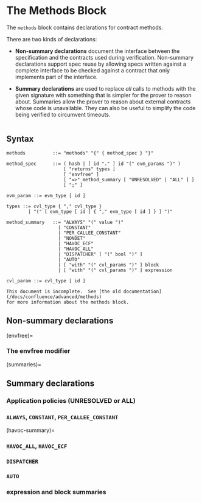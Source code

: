 The Methods Block
=================

The `methods` block contains declarations for contract methods.

There are two kinds of declarations:

* **Non-summary declarations** document the interface between the specification
  and the contracts used during verification.  Non-summary declarations support
  spec reuse by allowing specs written against a complete interface to be
  checked against a contract that only implements part of the interface.

* **Summary declarations** are used to replace _all_ calls to methods with the
  given signature with something that is simpler for the prover to reason about.
  Summaries allow the prover to reason about external contracts whose code is
  unavailable.  They can also be useful to simplify the code being verified to
  circumvent timeouts.

```{contents}
```

Syntax
------

```
methods          ::= "methods" "{" { method_spec } "}"

method_spec      ::= ( hash | [ id "." ] id "(" evm_params ")" )
                     [ "returns" types ]
                     [ "envfree" ]
                     [ "=>" method_summary [ "UNRESOLVED" | "ALL" ] ]
                     [ ";" ]

evm_param ::= evm_type [ id ]

types ::= cvl_type { "," cvl_type }
        | "(" [ evm_type [ id ] { "," evm_type [ id ] } ] ")"

method_summary   ::= "ALWAYS" "(" value ")"
                   | "CONSTANT"
                   | "PER_CALLEE_CONSTANT"
                   | "NONDET"
                   | "HAVOC_ECF"
                   | "HAVOC_ALL"
                   | "DISPATCHER" [ "(" bool ")" ]
                   | "AUTO"
                   | [ "with" "(" cvl_params ")" ] block
                   | [ "with" "(" cvl_params ")" ] expression

cvl_param ::= cvl_type [ id ]

```

```{todo}
This document is incomplete.  See [the old documentation](/docs/confluence/advanced/methods)
for more information about the methods block.
```

## Non-summary declarations

(envfree)=
### The envfree modifier

(summaries)=
## Summary declarations

### Application policies (UNRESOLVED or ALL)

### `ALWAYS`, `CONSTANT`, `PER_CALLEE_CONSTANT`

(havoc-summary)=
### `HAVOC_ALL`, `HAVOC_ECF`

### `DISPATCHER`

### `AUTO`

### expression and block summaries



